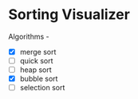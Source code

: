 # Sorting Visualizer

Algorithms -
- [x] merge sort
- [ ] quick sort
- [ ] heap sort
- [x] bubble sort
- [ ] selection sort
